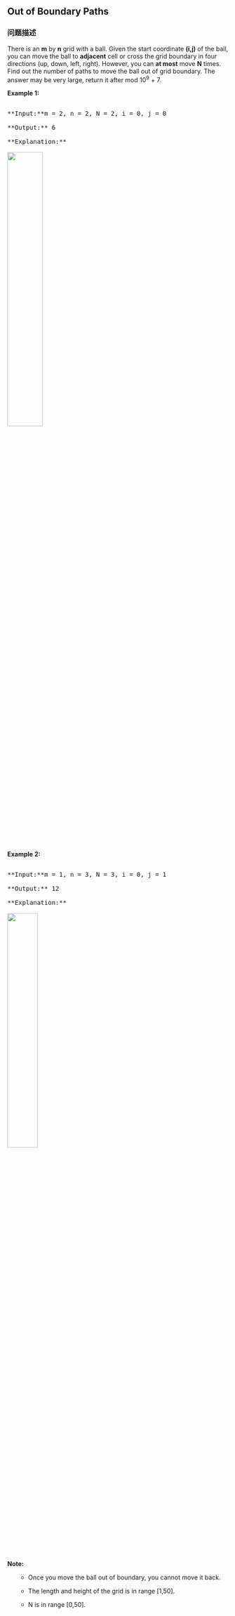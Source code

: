 ## Out of Boundary Paths  
### 问题描述
There is an **m** by **n** grid with a ball. Given the start coordinate **(i,j)** of the ball, you can move the ball to **adjacent** cell or cross the grid boundary in four directions (up, down, left, right). However, you can **at most** move **N** times. Find out the number of paths to move the ball out of grid boundary. The answer may be very large, return it after mod 10<sup>9</sup> + 7.

**Example 1:**<br />
<pre>
**Input:**m = 2, n = 2, N = 2, i = 0, j = 0
**Output:** 6
**Explanation:**
<img src="/static/images/problemset/out_of_boundary_paths_1.png" width = "40%" />
</pre>


**Example 2:**<br />
<pre>
**Input:**m = 1, n = 3, N = 3, i = 0, j = 1
**Output:** 12
**Explanation:**
<img src="/static/images/problemset/out_of_boundary_paths_2.png" width = "37%" />
</pre>


**Note:**<br>
<ol>
- Once you move the ball out of boundary, you cannot move it back.
- The length and height of the grid is in range [1,50].
- N is in range [0,50].
</ol>

